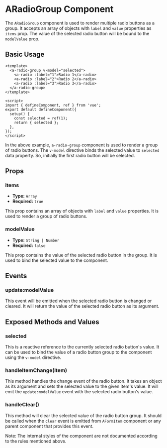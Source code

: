 # ARadioGroup Component

The `ARadioGroup` component is used to render multiple radio buttons as a group. It accepts an array of objects with `label` and `value` properties as `items` prop. The value of the selected radio button will be bound to the `modelValue` prop.

## Basic Usage

```vue
<template>
  <a-radio-group v-model="selected">
    <a-radio :label="1">Radio 1</a-radio>
    <a-radio :label="2">Radio 2</a-radio>
    <a-radio :label="3">Radio 3</a-radio>
  </a-radio-group>
</template>

<script>
import { defineComponent, ref } from 'vue';
export default defineComponent({
  setup() {
    const selected = ref(1);
    return { selected };
  },
});
</script>
```

In the above example, `a-radio-group` component is used to render a group of radio buttons. The `v-model` directive binds the selected value to `selected` data property. So, initially the first radio button will be selected.

## Props

### items

- **Type:** `Array`
- **Required:** `true`

This prop contains an array of objects with `label` and `value` properties. It is used to render a group of radio buttons.

### modelValue

- **Type:** `String | Number`
- **Required:** `false`

This prop contains the value of the selected radio button in the group. It is used to bind the selected value to the component.

## Events

### update:modelValue

This event will be emitted when the selected radio button is changed or cleared. It will return the value of the selected radio button as its argument.

## Exposed Methods and Values

### selected

This is a reactive reference to the currently selected radio button's value. It can be used to bind the value of a radio button group to the component using the `v-model` directive.

### handleItemChange(item)

This method handles the change event of the radio button. It takes an object as its argument and sets the selected value to the given item's value. It will emit the `update:modelValue` event with the selected radio button's value.

### handleClear()

This method will clear the selected value of the radio button group. It should be called when the `clear` event is emitted from `AFormItem` component or any parent component that provides this event.

Note: The internal styles of the component are not documented according to the rules mentioned above.
